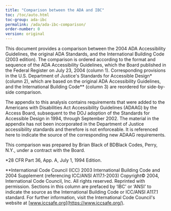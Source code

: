 ```yaml
---
title: "Comparison between the ADA and IBC"
toc: /toc/auto.html
toc-group: ada-ibc
permalink: /ada/ada-ibc-comparison/
order-number: 0
version: original
---
```

This document provides a comparison between the 2004 ADA Accessibility Guidelines, the original ADA Standards, and the International Building Code (2003 edition). The comparison is ordered according to the format and sequence of the ADA Accessibility Guidelines, which the Board published in the Federal Register on July 23, 2004 (column 1). Corresponding provisions in the U.S. Department of Justice's Standards for Accessible Design* (column 2), which are based on the original ADA Accessibility Guidelines, and the International Building Code** (column 3) are reordered for side-by-side comparison.

The appendix to this analysis contains requirements that were added to the Americans with Disabilities Act Accessibility Guidelines (ADAAG) by the Access Board, subsequent to the DOJ adoption of the Standards for Accessible Design in 1994, through September 2002. The material in the appendix has not been incorporated in the Department of Justice accessibility standards and therefore is not enforceable. It is referenced here to indicate the source of the corresponding new ADAAG requirements.

This comparison was prepared by Brian Black of BDBlack Codes, Perry, N.Y., under a contract with the Board.

 

*28 CFR Part 36, App. A, July 1, 1994 Edition.

**International Code Council (ICC) 2003 International Building Code and 2004 Supplement (referencing ICC/ANSI A117.1-2003) Copyright© 2004, International Code Council, Inc. All rights reserved. Reprinted with permission. Sections in this column are prefaced by ‘IBC' or ‘ANSI' to indicate the source as the International Building Code or ICC/ANSI A117.1 standard. For further information, visit the International Code Council's website at [www.iccsafe.org](https://www.iccsafe.org/).
